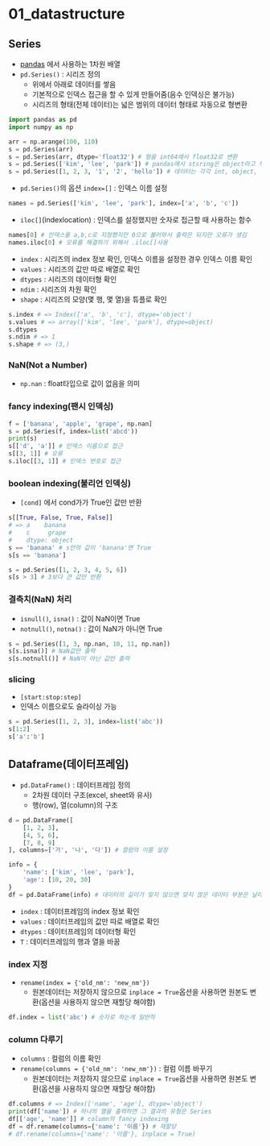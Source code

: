 # 01_datastructure
## Series
- [pandas](https://pandas.pydata.org/docs/reference/index.html)
에서 사용하는 1차원 배열
- `pd.Series()` : 시리즈 정의
    - 위에서 아래로 데이터를 쌓음
    - 기본적으로 인덱스 접근을 할 수 있게 만들어줌(음수 인덱싱은 불가능)
    - 시리즈의 형태(전체 데이터)는 넓은 범위의 데이터 형태로 자동으로 형변환
```python
import pandas as pd
import numpy as np
```
```python
arr = np.arange(100, 110)
s = pd.Series(arr)
s = pd.Series(arr, dtype='float32') # 형을 int64에서 float32로 변환
s = pd.Series(['kim', 'lee', 'park']) # pandas에서 stsring은 object라고 부름
s = pd.Series([1, 2, 3, '1', '2', 'hello']) # 데이터는 각각 int, object, 전체 데이터는 object
```
- `pd.Series()`의 옵션 `index=[]` : 인덱스 이름 설정
```python
names = pd.Series(['kim', 'lee', 'park'], index=['a', 'b', 'c'])
```
- `iloc[]`(indexlocation) : 인덱스를 설정했지만 숫자로 접근할 때 사용하는 함수
```python
names[0] # 인덱스를 a,b,c로 지정했지만 0으로 불러와서 출력은 되지만 오류가 생김
names.iloc[0] # 오류를 해결하기 위해서 .iloc[]사용
```
- `index` : 시리즈의 index 정보 확인, 인덱스 이름을 설정한 경우 인덱스 이름 확인
- `values` : 시리즈의 값만 따로 배열로 확인
- `dtypes` : 시리즈의 데이터형 확인
- `ndim` : 시리즈의 차원 확인
- `shape` : 시리즈의 모양(몇 행, 몇 열)을 튜플로 확인
```python
s.index # => Index(['a', 'b', 'c'], dtype='object')
s.values # => array(['kim', 'lee', 'park'], dtype=object)
s.dtypes
s.ndim # => 1
s.shape # => (3,)
```

### NaN(Not a Number)
- `np.nan` : float타입으로 값이 없음을 의미

### fancy indexing(팬시 인덱싱)
```python
f = ['banana', 'apple', 'grape', np.nan]
s = pd.Series(f, index=list('abcd'))
print(s)
s[['d', 'a']] # 인덱스 이름으로 접근
s[[3, 1]] # 오류
s.iloc[[3, 1]] # 인덱스 번호로 접근
```

### boolean indexing(불리언 인덱싱)
- `[cond]` 에서 cond가가 True인 값만 반환
```python
s[[True, False, True, False]]
# => a    banana
#    c     grape
#    dtype: object
s == 'banana' # s안의 값이 'banana'면 True
s[s == 'banana']

s = pd.Series([1, 2, 3, 4, 5, 6])
s[s > 3] # 3보다 큰 값만 반환
```

### 결측치(NaN) 처리
- `isnull()`, `isna()` : 값이 NaN이면 True
- `notnull()`, `notna()` : 값이 NaN가 아니면 True
```python
s = pd.Series([1, 3, np.nan, 10, 11, np.nan])
s[s.isna()] # NaN값만 출력
s[s.notnull()] # NaN이 아닌 값만 출력
```

### slicing
- `[start:stop:step]`
- 인덱스 이름으로도 슬라이싱 가능
```python
s = pd.Series([1, 2, 3], index=list('abc'))
s[1:2]
s['a':'b']
```

## Dataframe(데이터프레임)
- `pd.DataFrame()` : 데이터프레임 정의
    - 2차원 데이터 구조(excel, sheet와 유사)
    - 행(row), 열(column)의 구조
```python
d = pd.DataFrame([
    [1, 2, 3],
    [4, 5, 6],
    [7, 8, 9]
], columns=['가', '나', '다']) # 컬럼의 이름 설정
```
```python
info = {
    'name': ['kim', 'lee', 'park'],
    'age': [10, 20, 30]
}
df = pd.DataFrame(info) # 데이터의 길이가 맞지 않으면 맞지 않은 데이터 부분은 날아감
```
- `index` : 데이터프레임의 index 정보 확인
- `values` : 데이터프레임의 값만 따로 배열로 확인
- `dtypes` : 데이터프레임의 데이터형 확인
- `T` : 데이터프레임의 행과 열을 바꿈

### index 지정
- `rename(index = {'old_nm': 'new_nm'})`
    - 원본데이터는 저장하지 않으므로 `inplace = True`옵션을 사용하면 원본도 변환(옵션을 사용하지 않으면 재할당 해야함)
```python
df.index = list('abc') # 숫자로 하는게 일반적
```

### column 다루기
- `columns` : 컬럼의 이름 확인
- `rename(columns = {'old_nm': 'new_nm'})` : 컬럼 이름 바꾸기
    - 원본데이터는 저장하지 않으므로 `inplace = True`옵션을 사용하면 원본도 변환(옵션을 사용하지 않으면 재할당 해야함)
```python
df.columns # => Index(['name', 'age'], dtype='object')
print(df['name']) # 하나의 열을 출력하면 그 결과의 유형은 Series
df[['age', 'name']] # column의 fancy indexing
df = df.rename(columns={'name': '이름'}) # 재할당
# df.rename(columns={'name': '이름'}, inplace = True)
```